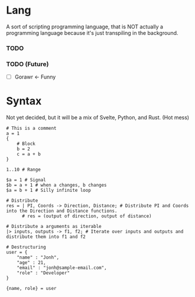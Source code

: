 # Lang
A sort of scripting programming language, that is NOT actually a programming language because it's just transpiling in the background.

### TODO 


### TODO (Future)
- [ ] Gorawr <- Funny

# Syntax
Not yet decided, but it will be a mix of Svelte, Python, and Rust. (Hot mess)
```lang
# This is a comment
a = 1
{
    # Block
    b = 2
    c = a + b
}

1..10 # Range

$a = 1 # Signal
$b = a + 1 # when a changes, b changes
$a = b + 1 # Silly infinite loop

# Distribute
res = | PI, Coords -> Direction, Distance; # Distribute PI and Coords into the Direction and Distance functions.
      # res = (output of direction, output of distance)

# Distribute a arguments as iterable
|> inputs, outputs -> f1, f2; # Iterate over inputs and outputs and distribute them into f1 and f2

# Destructuring
user = {
    "name" : "Jonh",
    "age" : 21,
    "email" : "jonh@sample-email.com",
    "role" : "Developer"
}

{name, role} = user
```